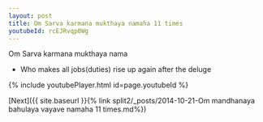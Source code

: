 ```yaml
---
layout: post
title: Om Sarva karmana mukthaya namaha 11 times
youtubeId: rcEJRvqp0Wg
---
```

 
 
Om Sarva karmana mukthaya nama 
 
 -  Who makes all jobs(duties) rise up again after the deluge 
 
  
 
  
 
 
 
 
 
 


{% include youtubePlayer.html id=page.youtubeId %}
 
[Next]({{ site.baseurl }}{% link  split2/_posts/2014-10-21-Om mandhanaya bahulaya vayave namaha 11 times.md%})
 
